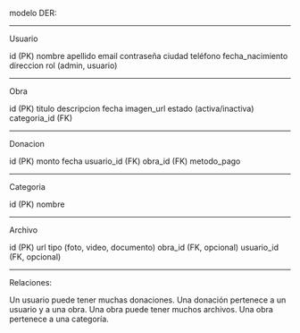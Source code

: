 modelo DER:

**************************
Usuario

id (PK)
nombre
apellido
email
contraseña
ciudad
teléfono
fecha_nacimiento
direccion
rol (admin, usuario)
***************************
Obra

id (PK)
titulo
descripcion
fecha
imagen_url
estado (activa/inactiva)
categoria_id (FK)
***************************
Donacion

id (PK)
monto
fecha
usuario_id (FK)
obra_id (FK)
metodo_pago
***************************
Categoria

id (PK)
nombre
***************************
Archivo

id (PK)
url
tipo (foto, video, documento)
obra_id (FK, opcional)
usuario_id (FK, opcional)
***************************

Relaciones:

Un usuario puede tener muchas donaciones.
Una donación pertenece a un usuario y a una obra.
Una obra puede tener muchos archivos.
Una obra pertenece a una categoría.
